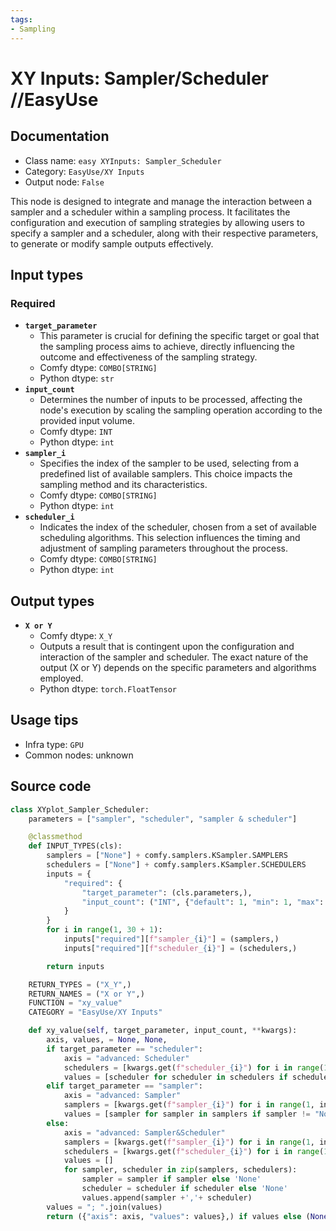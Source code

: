 ```yaml
---
tags:
- Sampling
---
```


# XY Inputs: Sampler/Scheduler //EasyUse
## Documentation
- Class name: `easy XYInputs: Sampler_Scheduler`
- Category: `EasyUse/XY Inputs`
- Output node: `False`

This node is designed to integrate and manage the interaction between a sampler and a scheduler within a sampling process. It facilitates the configuration and execution of sampling strategies by allowing users to specify a sampler and a scheduler, along with their respective parameters, to generate or modify sample outputs effectively.
## Input types
### Required
- **`target_parameter`**
    - This parameter is crucial for defining the specific target or goal that the sampling process aims to achieve, directly influencing the outcome and effectiveness of the sampling strategy.
    - Comfy dtype: `COMBO[STRING]`
    - Python dtype: `str`
- **`input_count`**
    - Determines the number of inputs to be processed, affecting the node's execution by scaling the sampling operation according to the provided input volume.
    - Comfy dtype: `INT`
    - Python dtype: `int`
- **`sampler_i`**
    - Specifies the index of the sampler to be used, selecting from a predefined list of available samplers. This choice impacts the sampling method and its characteristics.
    - Comfy dtype: `COMBO[STRING]`
    - Python dtype: `int`
- **`scheduler_i`**
    - Indicates the index of the scheduler, chosen from a set of available scheduling algorithms. This selection influences the timing and adjustment of sampling parameters throughout the process.
    - Comfy dtype: `COMBO[STRING]`
    - Python dtype: `int`
## Output types
- **`X or Y`**
    - Comfy dtype: `X_Y`
    - Outputs a result that is contingent upon the configuration and interaction of the sampler and scheduler. The exact nature of the output (X or Y) depends on the specific parameters and algorithms employed.
    - Python dtype: `torch.FloatTensor`
## Usage tips
- Infra type: `GPU`
- Common nodes: unknown


## Source code
```python
class XYplot_Sampler_Scheduler:
    parameters = ["sampler", "scheduler", "sampler & scheduler"]

    @classmethod
    def INPUT_TYPES(cls):
        samplers = ["None"] + comfy.samplers.KSampler.SAMPLERS
        schedulers = ["None"] + comfy.samplers.KSampler.SCHEDULERS
        inputs = {
            "required": {
                "target_parameter": (cls.parameters,),
                "input_count": ("INT", {"default": 1, "min": 1, "max": 30, "step": 1})
            }
        }
        for i in range(1, 30 + 1):
            inputs["required"][f"sampler_{i}"] = (samplers,)
            inputs["required"][f"scheduler_{i}"] = (schedulers,)

        return inputs

    RETURN_TYPES = ("X_Y",)
    RETURN_NAMES = ("X or Y",)
    FUNCTION = "xy_value"
    CATEGORY = "EasyUse/XY Inputs"

    def xy_value(self, target_parameter, input_count, **kwargs):
        axis, values, = None, None,
        if target_parameter == "scheduler":
            axis = "advanced: Scheduler"
            schedulers = [kwargs.get(f"scheduler_{i}") for i in range(1, input_count + 1)]
            values = [scheduler for scheduler in schedulers if scheduler != "None"]
        elif target_parameter == "sampler":
            axis = "advanced: Sampler"
            samplers = [kwargs.get(f"sampler_{i}") for i in range(1, input_count + 1)]
            values = [sampler for sampler in samplers if sampler != "None"]
        else:
            axis = "advanced: Sampler&Scheduler"
            samplers = [kwargs.get(f"sampler_{i}") for i in range(1, input_count + 1)]
            schedulers = [kwargs.get(f"scheduler_{i}") for i in range(1, input_count + 1)]
            values = []
            for sampler, scheduler in zip(samplers, schedulers):
                sampler = sampler if sampler else 'None'
                scheduler = scheduler if scheduler else 'None'
                values.append(sampler +','+ scheduler)
        values = "; ".join(values)
        return ({"axis": axis, "values": values},) if values else (None,)

```
